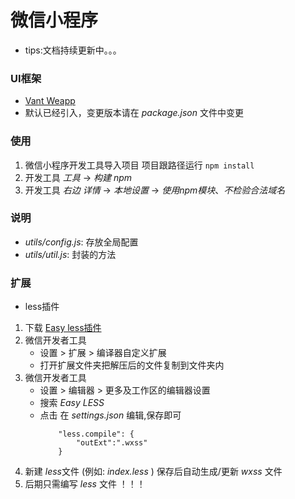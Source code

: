 # 微信小程序
* tips:文档持续更新中。。。

### UI框架  
*   [Vant Weapp](https://vant-contrib.gitee.io/vant-weapp/#/intro) 
*   默认已经引入，变更版本请在 *package.json* 文件中变更

### 使用
1. 微信小程序开发工具导入项目  项目跟路径运行 `npm install`
2. 开发工具 *工具* -> *构建 npm*
3. 开发工具 *右边*    *详情* -> *本地设置* -> *使用npm模块*、*不检验合法域名*

### 说明
*   *utils/config.js*: 存放全局配置
*   *utils/util.js*: 封装的方法

### 扩展
* less插件
1.  下载 [Easy less插件](http://82.156.70.219/upload/wechat/mrcrowl.easy-less-1.7.2.zip)
2.  微信开发者工具 
    *   设置 > 扩展 > 编译器自定义扩展
    *   打开扩展文件夹把解压后的文件复制到文件夹内
3.  微信开发者工具
    *   设置 > 编辑器 > 更多及工作区的编辑器设置
    *   搜索 *Easy LESS* 
    *   点击  在 *settings.json* 编辑,保存即可
        ```
            "less.compile": {
                "outExt":".wxss"
            }
        ```
4.  新建 *less*文件 (例如: *index.less* ) 保存后自动生成/更新 *wxss* 文件
5.  后期只需编写 *less* 文件 ！！！
